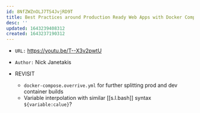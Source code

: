 ```yaml
---
id: 8NfZWZnOLJ7TS4JvjRD9T
title: Best Practices around Production Ready Web Apps with Docker Compose
desc: ''
updated: 1643239408312
created: 1643237190312
---
```


- `URL:` <https://youtu.be/T--X3v2pwtU>
- `Author:` Nick Janetakis

- REVISIT 
    - `docker-compose.overrive.yml` for further splitting prod and dev container builds
    - Variable interpolation with similar [[s.l.bash]] syntax `${variable:calue}`?

